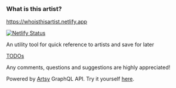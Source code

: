 ### What is this artist?

https://whoisthisartist.netlify.app

[![Netlify Status](https://api.netlify.com/api/v1/badges/5ad551ed-1979-4104-a11a-599aed49d039/deploy-status)](https://app.netlify.com/sites/whoisthisartist/deploys)

An utility tool for quick reference to artists and save for later

[TODOs](https://github.com/ynotstartups/WhoIsThisArtist/projects/1)

Any comments, questions and suggestions are highly appreciated!

Powered by [Artsy](https://github.com/artsy/metaphysics) GraphQL API. Try it yourself [here](https://metaphysics-production.artsy.net/?query=%23%20Welcome%20to%20GraphiQL%0A%23%0A%23%20GraphiQL%20is%20an%20in-browser%20tool%20for%20writing%2C%20validating%2C%20and%0A%23%20testing%20GraphQL%20queries.%0A%23%0A%23%20Type%20queries%20into%20this%20side%20of%20the%20screen%2C%20and%20you%20will%20see%20intelligent%0A%23%20typeaheads%20aware%20of%20the%20current%20GraphQL%20type%20schema%20and%20live%20syntax%20and%0A%23%20validation%20errors%20highlighted%20within%20the%20text.%0A%23%0A%23%20GraphQL%20queries%20typically%20start%20with%20a%20%22%7B%22%20character.%20Lines%20that%20starts%0A%23%20with%20a%20%23%20are%20ignored.%0A%23%0A%23%20An%20example%20GraphQL%20query%20might%20look%20like%3A%0A%23%0A%23%20%20%20%20%20%7B%0A%23%20%20%20%20%20%20%20field(arg%3A%20%22value%22)%20%7B%0A%23%20%20%20%20%20%20%20%20%20subField%0A%23%20%20%20%20%20%20%20%7D%0A%23%20%20%20%20%20%7D%0A%23%0A%23%20Keyboard%20shortcuts%3A%0A%23%0A%23%20%20%20%20%20%20%20Run%20Query%3A%20%20Ctrl-Enter%20(or%20press%20the%20play%20button%20above)%0A%23%0A%23%20%20%20Auto%20Complete%3A%20%20Ctrl-Space%20(or%20just%20start%20typing)%0A%23%0A%0A%7B%0A%20%20artist(id%3A%20%22andy-warhol%22)%20%7B%0A%20%20%20%20artworks(page%3A%201)%20%7B%0A%20%20%20%20%20%20image%20%7B%0A%20%20%20%20%20%20%20%20width%0A%20%20%20%20%20%20%20%20height%0A%20%20%20%20%20%20%20%20url%0A%20%20%20%20%20%20%7D%0A%20%20%20%20%7D%0A%20%20%7D%0A%7D).
